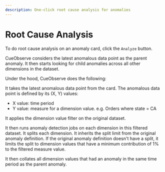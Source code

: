 ```yaml
---
description: One-click root cause analysis for anomalies
---
```


# Root Cause Analysis

To do root cause analysis on an anomaly card, click the `Analyze` button. 

CueObserve considers the latest anomalous data point as the parent anomaly. It then starts looking for child anomalies across all other dimensions in the dataset.

Under the hood, CueObserve does the following:

It takes the latest anomalous data point from the card. The anomalous data point is defined by its \(X, Y\) values:

* X value: time period
* Y value: measure for a dimension value. e.g. Orders where state = CA

It applies the dimension value filter on the original dataset.

It then runs anomaly detection jobs on each dimension in this filtered dataset. It splits each dimension. It inherits the split limit from the original anomaly definition. If the original anomaly definition doesn't have a split, it limits the split to dimension values that have a minimum contribution of 1% to the filtered measure value.

It then collates all dimension values that had an anomaly in the same time period as the parent anomaly.

